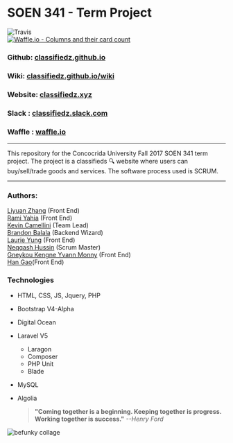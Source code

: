 # SOEN 341 - Term Project  
![Travis](https://travis-ci.org/classifiedz/classifiedz.github.io.svg?branch=master)  
[![Waffle.io - Columns and their card count](https://badge.waffle.io/classifiedz/classifiedz.github.io.svg?columns=Sprint%204,In%20Progress,Review,Done)](http://waffle.io/classifiedz/classifiedz.github.io)  
### Github: [classifiedz.github.io](https://github.com/classifiedz/classifiedz.github.io)
### Wiki: [classifiedz.github.io/wiki](https://github.com/classifiedz/classifiedz.github.io/wiki)
### Website: [classifiedz.xyz](http://classifiedz.xyz)  
### Slack : [classifiedz.slack.com](https://classifiedz.slack.com/)  
### Waffle : [waffle.io](http://waffle.io/classifiedz/classifiedz.github.io)
---  

This repository for the Concocrida University Fall 2017 SOEN 341 term project. The project is a classifieds :mag: website where users can buy/sell/trade goods and services. The software process used is SCRUM.

---  
### Authors:  
[Liyuan Zhang](https://github.com/Swallow666) (Front End)  
[Rami Yahia](https://github.com/rami186) (Front End)  
[Kevin	Camellini](https://github.com/kcamcam) (Team Lead)  
[Brandon Balala](https://github.com/BrandonBalala) (Backend Wizard)  
[Laurie Yung](https://github.com/laurie-y) (Front End)  
[Neqqash Hussin](https://github.com/neqqash) (Scrum Master)  
[Gneykou Kengne	Yvann Monny](https://github.com/monnyy) (Front End)  
[Han Gao](https://github.com/HanGao2333)(Front End)  

### Technologies
- HTML, CSS, JS, Jquery, PHP
- Bootstrap V4-Alpha
- Digital Ocean
- Laravel V5
	- Laragon
	- Composer
	- PHP Unit
	- Blade 
- MySQL
- Algolia


	 > **"Coming together is a beginning. Keeping together is progress. Working together is success."**	*--Henry Ford*


![befunky collage](https://user-images.githubusercontent.com/25891267/32930914-83fc06fe-cb2f-11e7-9149-f54de555dea9.jpg)
